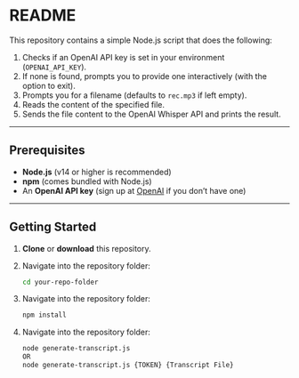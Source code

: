 # README

This repository contains a simple Node.js script that does the following:

1. Checks if an OpenAI API key is set in your environment (`OPENAI_API_KEY`).
2. If none is found, prompts you to provide one interactively (with the option to exit).
3. Prompts you for a filename (defaults to `rec.mp3` if left empty).
4. Reads the content of the specified file.
5. Sends the file content to the OpenAI Whisper API and prints the result.

---

## Prerequisites

- **Node.js** (v14 or higher is recommended)
- **npm** (comes bundled with Node.js)
- An **OpenAI API key** (sign up at [OpenAI](https://platform.openai.com/) if you don’t have one)

---

## Getting Started

1. **Clone** or **download** this repository.

2. Navigate into the repository folder:
   ```bash
   cd your-repo-folder
3. Navigate into the repository folder:
   ```bash
   npm install
4. Navigate into the repository folder:
   ```bash
   node generate-transcript.js
   OR
   node generate-transcript.js {TOKEN} {Transcript File}